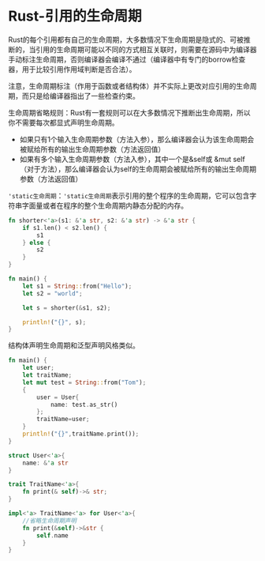 # Rust-引用的生命周期

Rust的每个引用都有自己的生命周期，大多数情况下生命周期是隐式的、可被推断的，当引用的生命周期可能以不同的方式相互关联时，则需要在源码中为编译器手动标注生命周期，否则编译器会编译不通过（编译器中有专门的borrow检查器，用于比较引用作用域判断是否合法）。

注意，生命周期标注（作用于函数或者结构体）并不实际上更改对应引用的生命周期，而只是给编译器指出了一些检查约束。

生命周期省略规则：Rust有一套规则可以在大多数情况下推断出生命周期，所以你不需要每次都显式声明生命周期。

* 如果只有1个输入生命周期参数（方法入参），那么编译器会认为该生命周期会被赋给所有的输出生命周期参数（方法返回值）
* 如果有多个输入生命周期参数（方法入参），其中一个是&self或 &mut self（对于方法），那么编译器会认为self的生命周期会被赋给所有的输出生命周期参数（方法返回值）

`'static生命周期`：`'static生命周期`表示引用的整个程序的生命周期，它可以包含字符串字面量或者在程序的整个生命周期内静态分配的内存。

```rust
fn shorter<'a>(s1: &'a str, s2: &'a str) -> &'a str {
    if s1.len() < s2.len() {
        s1
    } else {
        s2
    }
}

fn main() {
    let s1 = String::from("Hello");
    let s2 = "world";

    let s = shorter(&s1, s2);

    println!("{}", s);
}
```

结构体声明生命周期和泛型声明风格类似。

```rust
fn main() {
    let user;
    let traitName;
    let mut test = String::from("Tom");
    {
        user = User{
            name: test.as_str()
        };
        traitName=user;
    }
    println!("{}",traitName.print());
}

struct User<'a>{
    name: &'a str
}

trait TraitName<'a>{
    fn print(& self)->& str;
}

impl<'a> TraitName<'a> for User<'a>{
    //省略生命周期声明
    fn print(&self)->&str {
        self.name
    }
}
```
